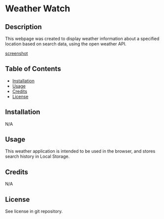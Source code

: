 # Weather Watch

## Description

This webpage was created to display weather information about a specified location based on search data, using the open weather API.

[screenshot](./assets/images/Screenshot%20(4).png)

## Table of Contents

- [Installation](#installation)
- [Usage](#usage)
- [Credits](#credits)
- [License](#license)

## Installation

N/A

## Usage

This weather application is intended to be used in the browser, and stores search history in Local Storage.

## Credits

N/A

## License

See license in git repository.